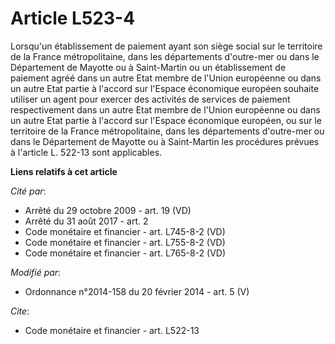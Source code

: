 # Article L523-4

Lorsqu'un établissement de paiement ayant son siège social sur le territoire de la France métropolitaine, dans les
départements d'outre-mer ou dans le Département de Mayotte ou à Saint-Martin ou un établissement de paiement agréé dans un
autre Etat membre de l'Union européenne ou dans un autre Etat partie à l'accord sur l'Espace économique européen souhaite
utiliser un agent pour exercer des activités de services de paiement respectivement dans un autre Etat membre de l'Union
européenne ou dans un autre Etat partie à l'accord sur l'Espace économique européen, ou sur le territoire de la France
métropolitaine, dans les départements d'outre-mer ou dans le Département de Mayotte ou à Saint-Martin les procédures prévues
à l'article L. 522-13 sont applicables.

**Liens relatifs à cet article**

_Cité par_:

  - Arrêté du 29 octobre 2009 - art. 19 (VD)
  - Arrêté du 31 août 2017 - art. 2
  - Code monétaire et financier - art. L745-8-2 (VD)
  - Code monétaire et financier - art. L755-8-2 (VD)
  - Code monétaire et financier - art. L765-8-2 (VD)

_Modifié par_:

  - Ordonnance n°2014-158 du 20 février 2014 - art. 5 (V)

_Cite_:

  - Code monétaire et financier - art. L522-13

